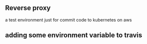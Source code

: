 ## Reverse proxy 
a test environment just for commit code to kubernetes on aws

## adding some environment variable to travis
